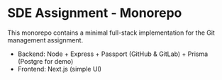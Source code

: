 # SDE Assignment - Monorepo

This monorepo contains a minimal full-stack implementation for the Git management assignment.

- Backend: Node + Express + Passport (GitHub & GitLab) + Prisma (Postgre for demo)
- Frontend: Next.js (simple UI)

<!-- Minor change for PR trigger -->
